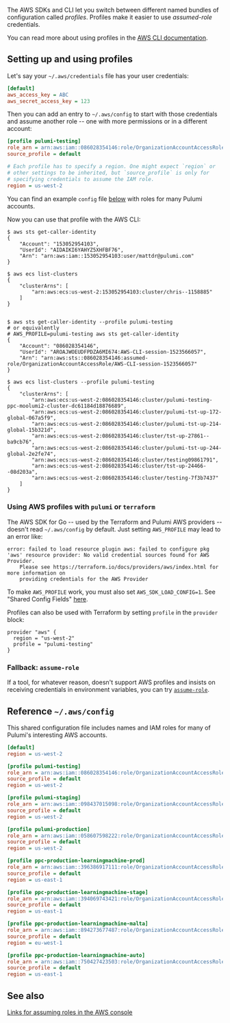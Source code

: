 The AWS SDKs and CLI let you switch between different named bundles of configuration called _profiles_. Profiles make it easier to use _assumed-role_ credentials.

You can read more about using profiles in the [AWS CLI documentation](https://docs.aws.amazon.com/cli/latest/userguide/cli-multiple-profiles.html).

## Setting up and using profiles

Let's say your `~/.aws/credentials` file has your user credentials:

```ini
[default]
aws_access_key = ABC
aws_secret_access_key = 123
```

Then you can add an entry to `~/.aws/config` to start with those credentials and assume another role -- one with more permissions or in a different account:

```ini
[profile pulumi-testing]
role_arn = arn:aws:iam::086028354146:role/OrganizationAccountAccessRole
source_profile = default

# Each profile has to specify a region. One might expect `region` or
# other settings to be inherited, but `source_profile` is only for
# specifying credentials to assume the IAM role.
region = us-west-2
```

You can find an example `config` file [below](#reference-awsconfig) with roles for many Pulumi accounts.

Now you can use that profile with the AWS CLI:

```
$ aws sts get-caller-identity
{
    "Account": "153052954103", 
    "UserId": "AIDAIKI6YAHYZ5XHFBF76", 
    "Arn": "arn:aws:iam::153052954103:user/mattdr@pulumi.com"
}

$ aws ecs list-clusters
{
    "clusterArns": [
        "arn:aws:ecs:us-west-2:153052954103:cluster/chris--1158885"
    ]
}


$ aws sts get-caller-identity --profile pulumi-testing
# or equivalently
# AWS_PROFILE=pulumi-testing aws sts get-caller-identity
{
    "Account": "086028354146", 
    "UserId": "AROAJWOEUDFPDZA6MI674:AWS-CLI-session-1523566057", 
    "Arn": "arn:aws:sts::086028354146:assumed-role/OrganizationAccountAccessRole/AWS-CLI-session-1523566057"
}

$ aws ecs list-clusters --profile pulumi-testing
{
    "clusterArns": [
        "arn:aws:ecs:us-west-2:086028354146:cluster/pulumi-testing-ppc-moolumi2-cluster-dc61184d18876689", 
        "arn:aws:ecs:us-west-2:086028354146:cluster/pulumi-tst-up-172-global-067a5f9", 
        "arn:aws:ecs:us-west-2:086028354146:cluster/pulumi-tst-up-214-global-15b321d", 
        "arn:aws:ecs:us-west-2:086028354146:cluster/tst-up-27861--ba9cb76", 
        "arn:aws:ecs:us-west-2:086028354146:cluster/pulumi-tst-up-244-global-2e2fe74", 
        "arn:aws:ecs:us-west-2:086028354146:cluster/testing09861791", 
        "arn:aws:ecs:us-west-2:086028354146:cluster/tst-up-24466--08d203a", 
        "arn:aws:ecs:us-west-2:086028354146:cluster/testing-7f3b7437"
    ]
}
```

### Using AWS profiles with `pulumi` or `terraform`

The AWS SDK for Go -- used by the Terraform and Pulumi AWS providers -- doesn't read `~/.aws/config` by default. Just setting `AWS_PROFILE` may lead to an error like:

```
error: failed to load resource plugin aws: failed to configure pkg 'aws' resource provider: No valid credential sources found for AWS Provider.
	Please see https://terraform.io/docs/providers/aws/index.html for more information on
	providing credentials for the AWS Provider
```

To make `AWS_PROFILE` work, you must also set `AWS_SDK_LOAD_CONFIG=1`. See "Shared Config Fields" [here](https://docs.aws.amazon.com/sdk-for-go/api/aws/session/#pkg-index).

Profiles can also be used with Terraform by setting `profile` in the `provider` block:

```hcl
provider "aws" {
  region = "us-west-2"
  profile = "pulumi-testing"
}
```

### Fallback: `assume-role`

If a tool, for whatever reason, doesn't support AWS profiles and insists on receiving credentials in environment variables, you can try [`assume-role`](https://github.com/remind101/assume-role).

## Reference `~/.aws/config`

This shared configuration file includes names and IAM roles for many of Pulumi's interesting AWS accounts.

```ini
[default]
region = us-west-2

[profile pulumi-testing]
role_arn = arn:aws:iam::086028354146:role/OrganizationAccountAccessRole
source_profile = default
region = us-west-2

[profile pulumi-staging]
role_arn = arn:aws:iam::098437015098:role/OrganizationAccountAccessRole
source_profile = default
region = us-west-2

[profile pulumi-production]
role_arn = arn:aws:iam::058607598222:role/OrganizationAccountAccessRole
source_profile = default
region = us-west-2

[profile ppc-production-learningmachine-prod]
role_arn = arn:aws:iam::396386917111:role/OrganizationAccountAccessRole
source_profile = default
region = us-east-1

[profile ppc-production-learningmachine-stage]
role_arn = arn:aws:iam::394069743421:role/OrganizationAccountAccessRole
source_profile = default
region = us-east-1

[profile ppc-production-learningmachine-malta]
role_arn = arn:aws:iam::894273677487:role/OrganizationAccountAccessRole
source_profile = default
region = eu-west-1

[profile ppc-production-learningmachine-auto]
role_arn = arn:aws:iam::750427423503:role/OrganizationAccountAccessRole
source_profile = default
region = us-east-1
```

## See also
[Links for assuming roles in the AWS console](Pulumi-AWS-accounts)